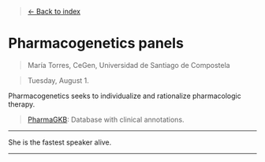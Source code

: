 > [<- Back to index](README.md)

# Pharmacogenetics panels

> María Torres, CeGen, Universidad de Santiago de Compostela

> Tuesday, August 1.

Pharmacogenetics seeks to individualize and rationalize pharmacologic therapy.

> [PharmaGKB](www.pharmagkb.com): Database with clinical annotations.

----

She is the fastest speaker alive.

----
